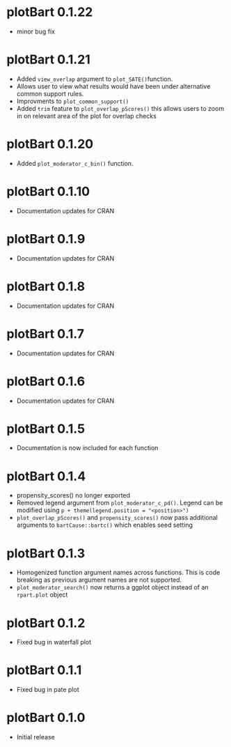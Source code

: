 # plotBart 0.1.22
- minor bug fix

# plotBart 0.1.21
- Added `view_overlap` argument to `plot_SATE()`function. 
- Allows user to view what results would have been under alternative common support rules. 
- Improvments to `plot_common_support()`
- Added `trim` feature to `plot_overlap_pScores()` this allows users to zoom in on relevant area of the plot for overlap checks

# plotBart 0.1.20
- Added `plot_moderator_c_bin()` function. 

# plotBart 0.1.10
- Documentation updates for CRAN

# plotBart 0.1.9
- Documentation updates for CRAN

# plotBart 0.1.8
- Documentation updates for CRAN

# plotBart 0.1.7
- Documentation updates for CRAN

# plotBart 0.1.6
- Documentation updates for CRAN

# plotBart 0.1.5
- Documentation is now included for each function

# plotBart 0.1.4
- propensity_scores() no longer exported
- Removed legend argument from `plot_moderator_c_pd()`. Legend can be modified using `p + theme(legend.position = "<position>")`
- `plot_overlap_pScores()` and `propensity_scores()` now pass additional arguments to `bartCause::bartc()` which enables seed setting

# plotBart 0.1.3
- Homogenized function argument names across functions. This is code breaking as previous argument names are not supported.
- `plot_moderator_search()` now returns a ggplot object instead of an `rpart.plot` object

# plotBart 0.1.2
- Fixed bug in waterfall plot

# plotBart 0.1.1
- Fixed bug in pate plot

# plotBart 0.1.0
- Initial release

